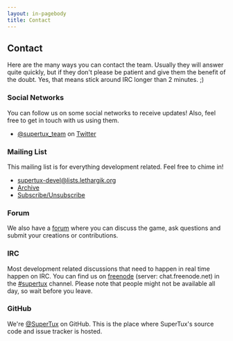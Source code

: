 ```yaml
---
layout: in-pagebody
title: Contact
---
```


## Contact

Here are the many ways you can contact the team. Usually they will answer quite
quickly, but if they don't please be patient and give them the benefit of the
doubt. Yes, that means stick around IRC longer than 2 minutes. ;)

### Social Networks

You can follow us on some social networks to receive updates! Also, feel free to
get in touch with us using them.

- [@supertux\_team](https://twitter.com/supertux_team) on
  [Twitter](https://twitter.com)

### Mailing List

This mailing list is for everything development related. Feel free to chime in!

- [supertux-devel@lists.lethargik.org](mailto:supertux-devel@lists.lethargik.org)
- [Archive](http://lists.lethargik.org/pipermail/supertux-devel-lethargik.org)
- [Subscribe/Unsubscribe](http://lists.lethargik.org/listinfo.cgi/supertux-devel-lethargik.org)

### Forum

We also have a [forum](http://forum.freegamedev.net/viewforum.php?f=66) where
you can discuss the game, ask questions and submit your creations or
contributions.

### IRC

Most development related discussions that need to happen in real time happen on
IRC. You can find us on [freenode](https://freenode.net/) (server:
chat.freenode.net) in the [#supertux](ircs://chat.freenode.net/#supertux)
channel. Please note that people might not be available all day, so wait before
you leave.

### GitHub

We're [@SuperTux](https://github.com/SuperTux) on GitHub. This is the place
where SuperTux's source code and issue tracker is hosted.